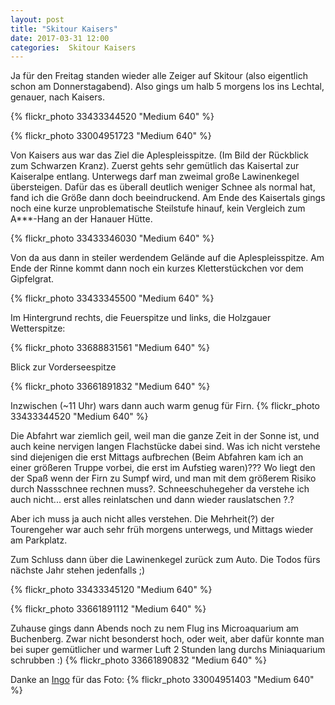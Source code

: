 ```yaml
---
layout: post
title: "Skitour Kaisers"
date: 2017-03-31 12:00
categories:  Skitour Kaisers
---
```


Ja für den Freitag standen wieder alle Zeiger auf Skitour (also eigentlich schon am Donnerstagabend). 
Also gings um halb 5 morgens los ins Lechtal, genauer, nach Kaisers.

{% flickr_photo 33433344520 "Medium 640" %}
<!--more-->

{% flickr_photo 33004951723 "Medium 640" %}

Von Kaisers aus war das Ziel die Aplespleisspitze. (Im Bild der Rückblick zum Schwarzen Kranz).
Zuerst gehts sehr gemütlich das Kaisertal zur Kaiseralpe entlang. 
Unterwegs darf man zweimal große Lawinenkegel übersteigen.
Dafür das es überall deutlich weniger Schnee als normal hat, fand ich die Größe dann doch beeindruckend.
Am Ende des Kaisertals gings noch eine kurze unproblematische Steilstufe hinauf, kein Vergleich zum A\*\*\*-Hang an der Hanauer Hütte. 

{% flickr_photo 33433346030 "Medium 640" %}

Von da aus dann in steiler werdendem Gelände auf die Aplespleisspitze.
Am Ende der Rinne kommt dann noch ein kurzes Kletterstückchen vor dem Gipfelgrat.

{% flickr_photo 33433345500 "Medium 640" %}

Im Hintergrund rechts, die Feuerspitze und links, die Holzgauer Wetterspitze:

{% flickr_photo 33688831561 "Medium 640" %}

Blick zur Vorderseespitze

{% flickr_photo 33661891832 "Medium 640" %}

Inzwischen (~11 Uhr) wars dann auch warm genug für Firn.
{% flickr_photo 33433344520 "Medium 640" %}

Die Abfahrt war ziemlich geil, weil man die ganze Zeit in der Sonne ist, und auch keine nervigen langen Flachstücke dabei sind.
Was ich nicht verstehe sind diejenigen die erst Mittags aufbrechen (Beim Abfahren kam ich an einer größeren Truppe vorbei, die erst im Aufstieg waren)??? Wo liegt den der Spaß wenn der Firn zu Sumpf wird, und man mit dem größerem Risiko durch Nassschnee rechnen muss?. Schneeschuhegeher da verstehe ich auch nicht... erst alles reinlatschen und dann wieder rauslatschen ?.?


Aber ich muss ja auch nicht alles verstehen.
Die Mehrheit(?) der Tourengeher war auch sehr früh morgens unterwegs, und Mittags wieder am Parkplatz.

Zum Schluss dann über die Lawinenkegel zurück zum Auto.
Die Todos fürs nächste Jahr stehen jedenfalls ;)

{% flickr_photo 33433345120 "Medium 640" %}

{% flickr_photo 33661891112 "Medium 640" %}

Zuhause gings dann Abends noch zu nem Flug ins Microaquarium am Buchenberg.
Zwar nicht besonderst hoch, oder weit, aber dafür konnte man bei super gemütlicher und warmer Luft 2 Stunden lang durchs Miniaquarium schrubben :)
{% flickr_photo 33661890832 "Medium 640" %}

Danke an [Ingo](http://www.fliegen-ist.de "Ingo Kallmeyer") für das Foto:
{% flickr_photo 33004951403 "Medium 640" %}
